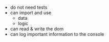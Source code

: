 - do not need tests
- can import and use
  - data
  - logic
- can read & write the dom
- can log important information to the console
